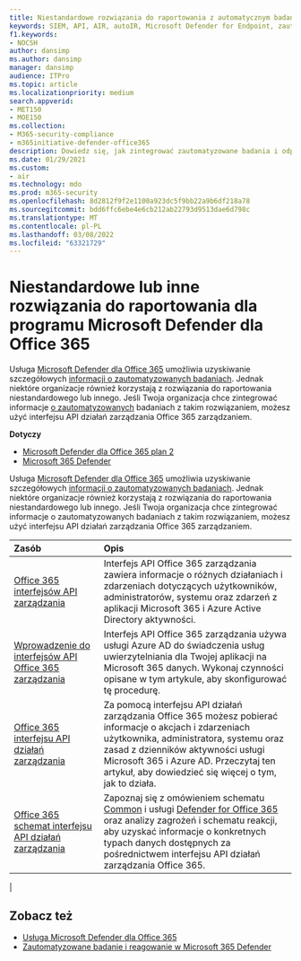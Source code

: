 ```yaml
---
title: Niestandardowe rozwiązania do raportowania z automatycznym badaniem i odpowiedzią
keywords: SIEM, API, AIR, autoIR, Microsoft Defender for Endpoint, zautomatyzowane badanie, integracja, raport niestandardowy
f1.keywords:
- NOCSH
author: dansimp
ms.author: dansimp
manager: dansimp
audience: ITPro
ms.topic: article
ms.localizationpriority: medium
search.appverid:
- MET150
- MOE150
ms.collection:
- M365-security-compliance
- m365initiative-defender-office365
description: Dowiedz się, jak zintegrować zautomatyzowane badania i odpowiedzi z niestandardowym lub innym rozwiązaniem do raportowania.
ms.date: 01/29/2021
ms.custom:
- air
ms.technology: mdo
ms.prod: m365-security
ms.openlocfilehash: 8d2812f9f2e1100a923dc5f9bb22a9b6df218a78
ms.sourcegitcommit: bdd6ffc6ebe4e6cb212ab22793d9513dae6d798c
ms.translationtype: MT
ms.contentlocale: pl-PL
ms.lasthandoff: 03/08/2022
ms.locfileid: "63321729"
---
```

# <a name="custom-or-third-party-reporting-solutions-for-microsoft-defender-for-office-365"></a>Niestandardowe lub inne rozwiązania do raportowania dla programu Microsoft Defender dla Office 365

Usługa [Microsoft Defender dla Office 365](defender-for-office-365.md) umożliwia uzyskiwanie szczegółowych [informacji o zautomatyzowanych badaniach](air-view-investigation-results.md). Jednak niektóre organizacje również korzystają z rozwiązania do raportowania niestandardowego lub innego. Jeśli Twoja organizacja chce zintegrować informacje [o zautomatyzowanych](office-365-air.md) badaniach z takim rozwiązaniem, możesz użyć interfejsu API działań zarządzania Office 365 zarządzaniem.

**Dotyczy**
- [Microsoft Defender dla Office 365 plan 2](defender-for-office-365.md)
- [Microsoft 365 Defender](../defender/microsoft-365-defender.md)

Usługa [Microsoft Defender dla Office 365](defender-for-office-365.md) umożliwia uzyskiwanie szczegółowych [informacji o zautomatyzowanych badaniach](air-view-investigation-results.md). Jednak niektóre organizacje również korzystają z rozwiązania do raportowania niestandardowego lub innego. Jeśli Twoja organizacja chce zintegrować informacje o zautomatyzowanych badaniach z takim rozwiązaniem, możesz użyć interfejsu API działań zarządzania Office 365 zarządzaniem.

|Zasób|Opis|
|:---|:---|
|[Office 365 interfejsów API zarządzania](/office/office-365-management-api/office-365-management-apis-overview)|Interfejs API Office 365 zarządzania zawiera informacje o różnych działaniach i zdarzeniach dotyczących użytkowników, administratorów, systemu oraz zdarzeń z aplikacji Microsoft 365 i Azure Active Directory aktywności.|
|[Wprowadzenie do interfejsów API Office 365 zarządzania](/office/office-365-management-api/get-started-with-office-365-management-apis)|Interfejs API Office 365 zarządzania używa usługi Azure AD do świadczenia usług uwierzytelniania dla Twojej aplikacji na Microsoft 365 danych. Wykonaj czynności opisane w tym artykule, aby skonfigurować tę procedurę.|
|[Office 365 interfejsu API działań zarządzania](/office/office-365-management-api/office-365-management-activity-api-reference)|Za pomocą interfejsu API działań zarządzania Office 365 możesz pobierać informacje o akcjach i zdarzeniach użytkownika, administratora, systemu oraz zasad z dzienników aktywności usługi Microsoft 365 i Azure AD. Przeczytaj ten artykuł, aby dowiedzieć się więcej o tym, jak to działa.|
|[Office 365 schemat interfejsu API działań zarządzania](/office/office-365-management-api/office-365-management-activity-api-schema)|Zapoznaj się z omówieniem schematu [Common](/office/office-365-management-api/office-365-management-activity-api-schema#common-schema) i usługi [Defender for Office 365](/office/office-365-management-api/office-365-management-activity-api-schema#office-365-advanced-threat-protection-and-threat-investigation-and-response-schema) oraz analizy zagrożeń i schematu reakcji, aby uzyskać informacje o konkretnych typach danych dostępnych za pośrednictwem interfejsu API działań zarządzania Office 365.|
|

## <a name="see-also"></a>Zobacz też

- [Usługa Microsoft Defender dla Office 365](defender-for-office-365.md)
- [Zautomatyzowane badanie i reagowanie w Microsoft 365 Defender](/microsoft-365/security/defender/m365d-autoir)
